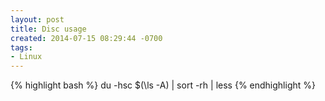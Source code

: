 ```yaml
---
layout: post
title: Disc usage
created: 2014-07-15 08:29:44 -0700
tags:
- Linux
---
```

{% highlight bash %}
du -hsc $(\ls -A) | sort -rh | less
{% endhighlight %}

